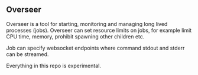 ## Overseer

Overseer is a tool for starting, monitoring and managing long lived processes (jobs).
Overseer can set resource limits on jobs, for example limit CPU time, memory, prohibit spawning other children etc.

Job can specify websocket endpoints where command stdout and stderr can be streamed.

Everything in this repo is experimental.
